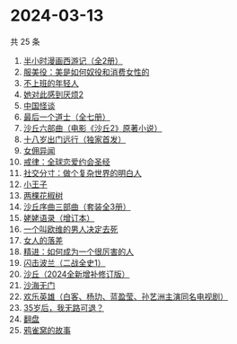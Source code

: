 # 2024-03-13

共 25 条

<!-- BEGIN WEREAD -->
<!-- 最后更新时间 2024-03-13 08:02:27 +0800 -->
1. [半小时漫画西游记（全2册）](https://weread.qq.com/web/bookDetail/85432da0813ab89bbg014e25)
1. [服美役：美是如何奴役和消费女性的](https://weread.qq.com/web/bookDetail/f4c32eb0813ab89c0g016b8b)
1. [不上班的年轻人](https://weread.qq.com/web/bookDetail/15332be0813ab869eg01463b)
1. [她对此感到厌烦2](https://weread.qq.com/web/bookDetail/c7732910813ab89d4g0178fc)
1. [中国怪谈](https://weread.qq.com/web/bookDetail/8c132e40813ab89c4g011749)
1. [最后一个道士（全七册）](https://weread.qq.com/web/bookDetail/1b1320507223e1791b1f1d3)
1. [沙丘六部曲（电影《沙丘2》原著小说）](https://weread.qq.com/web/bookDetail/a7b321607199d7fba7bb736)
1. [十八岁出门远行（独家首发）](https://weread.qq.com/web/bookDetail/23b32ed0813ab8976g017476)
1. [女佣异闻](https://weread.qq.com/web/bookDetail/fd032c70813ab8976g013096)
1. [戒律：全球恋爱约会圣经](https://weread.qq.com/web/bookDetail/c5032ff05e4540c5094e106)
1. [社交分寸：做个复杂世界的明白人](https://weread.qq.com/web/bookDetail/99132050813ab899fg0140db)
1. [小王子](https://weread.qq.com/web/bookDetail/62a32bd0726a673262afe98)
1. [两棵花椒树](https://weread.qq.com/web/bookDetail/e1932f30813ab7f21g015fbb)
1. [沙丘序曲三部曲（套装全3册）](https://weread.qq.com/web/bookDetail/47032f6072792c8b4703aaf)
1. [姥姥语录（增订本）](https://weread.qq.com/web/bookDetail/33f324e0813ab70d6g010a9b)
1. [一个叫欧维的男人决定去死](https://weread.qq.com/web/bookDetail/04832c405c6c4204842b439)
1. [女人的落差](https://weread.qq.com/web/bookDetail/3bb328f0813ab89b2g015aef)
1. [精进：如何成为一个很厉害的人](https://weread.qq.com/web/bookDetail/72732ac05c985b72766ea4e)
1. [闪击波兰（二战全史1）](https://weread.qq.com/web/bookDetail/b5e32c20813ab8973g01017f)
1. [沙丘（2024全新增补修订版）](https://weread.qq.com/web/bookDetail/e6032680813ab898cg010178)
1. [沙海无门](https://weread.qq.com/web/bookDetail/89532db072162fa4895717b)
1. [欢乐英雄（白客、杨玏、蓝盈莹、孙艺洲主演同名电视剧）](https://weread.qq.com/web/bookDetail/2f83231071541ebd2f8d268)
1. [35岁后，我无路可退？](https://weread.qq.com/web/bookDetail/3ec32660813ab898eg0136a2)
1. [翻盘](https://weread.qq.com/web/bookDetail/6c1323c0813ab8470g0114cd)
1. [鸦雀窝的故事](https://weread.qq.com/web/bookDetail/4ba32c10813ab899cg0156d9)
<!-- END WEREAD -->